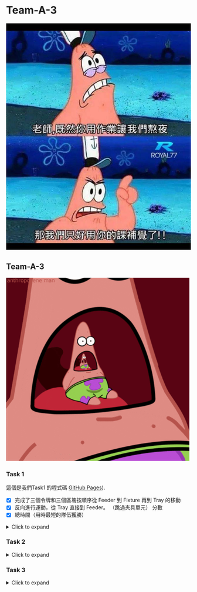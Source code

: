 # Team-A-3

![GitHub Logo](https://github.com/40823111/Team-A-3/blob/main/399357.jpg)

## Team-A-3

![GitHub Logo](https://github.com/40823111/Team-A-3/blob/main/398933.gif)

### Task 1
這個是我們Task1 的程式碼 [GitHub Pages](https://github.com/40823111/Team-A-3/blob/main/Task%201)).

- [x] 完成了三個令牌和三個區塊按順序從 Feeder 到 Fixture 再到 Tray 的移動
- [x] 反向進行運動，從 Tray 直接到 Feeder。 （跳過夾具單元） 分數
- [x] 總時間（用時最短的隊伍獲勝）

<details>
<summary>Click to expand</summary>


> Text that is a quote
> 1111111
> <p>11111<p>
> <p>1111<p>
> <p>1111111<p>
</details>

### Task 2
<details>
<summary>Click to expand</summary>

- [x] #739
- [ ] https://github.com/octo-org/octo-repo/issues/740
- [ ] Add delight to the experience when all tasks are complete :tada:

## Code Examples

```python
 Text that is a quote
1111111
 <p>11111<p>
 <p>1111<p>
><p>1111111<p>

</details>
```

</details>


### Task 3
<details>
<summary>Click to expand</summary>

</details>

